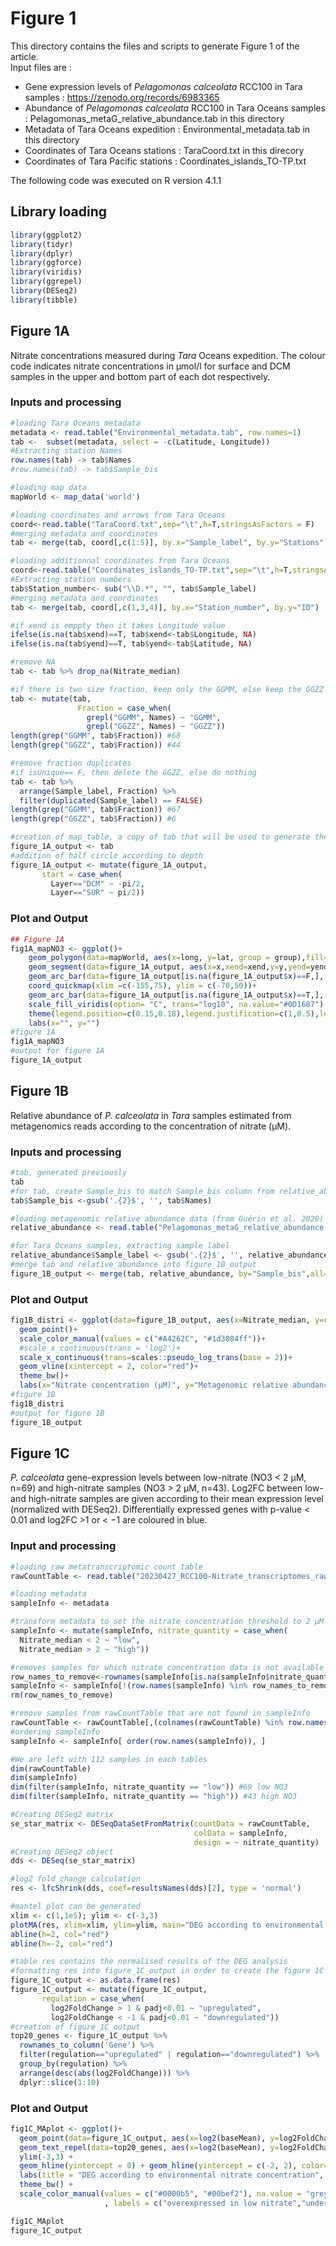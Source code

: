 # Figure 1
This directory contains the files and scripts to generate Figure 1 of the article.   
Input files are :  
- Gene expression levels of *Pelagomonas calceolata* RCC100 in Tara samples : https://zenodo.org/records/6983365  
- Abundance of *Pelagomonas calceolata* RCC100 in Tara Oceans samples : Pelagomonas_metaG_relative_abundance.tab  in this directory  
- Metadata of Tara Oceans expedition : Environmental_metadata.tab in this directory  
- Coordinates of Tara Oceans stations : TaraCoord.txt in this direcory  
- Coordinates of Tara Pacific stations : Coordinates_islands_TO-TP.txt 

The following code was executed on R version 4.1.1

## Library loading
```r
library(ggplot2)
library(tidyr) 
library(dplyr)
library(ggforce)
library(viridis)
library(ggrepel)
library(DESeq2)
library(tibble)
```

## Figure 1A
Nitrate concentrations measured during _Tara_ Oceans expedition. The colour code indicates nitrate concentrations in µmol/l for surface and DCM samples in the upper and bottom part of each dot respectively.

### Inputs and processing
```r
#loading Tara Oceans metadata
metadata <- read.table("Environmental_metadata.tab", row.names=1)
tab <-  subset(metadata, select = -c(Latitude, Longitude))
#Extracting station Names
row.names(tab) -> tab$Names
#row.names(tab) -> tab$Sample_bis

#loading map data
mapWorld <- map_data('world')

#loading coordinates and arrows from Tara Oceans
coord<-read.table("TaraCoord.txt",sep="\t",h=T,stringsAsFactors = F)
#merging metadata and coordinates
tab <- merge(tab, coord[,c(1:5)], by.x="Sample_label", by.y="Stations", all = T)

#loading additionnal coordinates from Tara Oceans
coord<-read.table("Coordinates_islands_TO-TP.txt",sep="\t",h=T,stringsAsFactors = F)
#Extracting station numbers
tab$Station_number<- sub("\\D.*", "", tab$Sample_label)
#merging metadata and coordinates
tab <- merge(tab, coord[,c(1,3,4)], by.x="Station_number", by.y="ID")

#if xend is emppty then it takes Longitude value
ifelse(is.na(tab$xend)==T, tab$xend<-tab$Longitude, NA)
ifelse(is.na(tab$yend)==T, tab$yend<-tab$Latitude, NA)

#remove NA
tab <- tab %>% drop_na(Nitrate_median)

#if there is two size fraction, keep only the GGMM, else keep the GGZZ in order to have a map without duplicates
tab <- mutate(tab,
               Fraction = case_when(
                 grepl("GGMM", Names) ~ "GGMM",
                 grepl("GGZZ", Names) ~ "GGZZ"))
length(grep("GGMM", tab$Fraction)) #68
length(grep("GGZZ", tab$Fraction)) #44

#remove fraction duplicates
#if isUnique== F, then delete the GGZZ, else do nothing
tab <- tab %>%
  arrange(Sample_label, Fraction) %>%
  filter(duplicated(Sample_label) == FALSE)
length(grep("GGMM", tab$Fraction)) #67
length(grep("GGZZ", tab$Fraction)) #6

#creation of map_table, a copy of tab that will be used to generate the map (figure 1A)
figure_1A_output <- tab
#addition of half circle according to depth
figure_1A_output <- mutate(figure_1A_output,
       start = case_when(
         Layer=="DCM" ~ -pi/2,
         Layer=="SUR" ~ pi/2))
```

### Plot and Output
```r
## Figure 1A 
fig1A_mapNO3 <- ggplot()+
    geom_polygon(data=mapWorld, aes(x=long, y=lat, group = group),fill="grey70",color="grey70") + 
    geom_segment(data=figure_1A_output, aes(x=x,xend=xend,y=y,yend=yend),linewidth=0.1,arrow=arrow(length = unit(1, "mm")))+ 
    geom_arc_bar(data=figure_1A_output[is.na(figure_1A_output$x)==F,], aes(x0 = x, y0 = y, r0 = 0, r=4, start = start, end = start + pi, fill = Nitrate_median),color = NA) + # r = normalised_metaT
    coord_quickmap(xlim =c(-155,75), ylim = c(-70,50))+
    geom_arc_bar(data=figure_1A_output[is.na(figure_1A_output$x)==T,], aes(x0 = Longitude, y0 = Latitude, r0 = 0, r = 4, start = start, end = start + pi, fill = Nitrate_median),color = NA) +
    scale_fill_viridis(option= "C", trans="log10", na.value="#0D1687") +
    theme(legend.position=c(0.15,0.18),legend.justification=c(1,0.5),legend.background=element_rect(fill="white",color="black",size=0.1)) + theme_bw() +
    labs(x="", y="")
#figure 1A
fig1A_mapNO3
#output for figure 1A
figure_1A_output
```

## Figure 1B
Relative abundance of _P. calceolata_ in _Tara_ samples estimated from metagenomics reads according to the concentration of nitrate (µM).

### Inputs and processing
```r
#tab, generated previously
tab
#for tab, create Sample_bis to match Sample_bis column from relative_abundance
tab$Sample_bis <-gsub('.{2}$', '', tab$Names)

#loading metagenomic relative abundance data (from Guérin et al. 2020)
relative_abundance <- read.table("Pelagomonas_metaG_relative_abundance.tab", header=T)

#for Tara Oceans samples, extracting sample label 
relative_abundance$Sample_label <- gsub('.{2}$', '', relative_abundance$Sample_bis)
#merge tab and relative_abundance into figure_1B_output
figure_1B_output <- merge(tab, relative_abundance, by="Sample_bis",all=F)

```
### Plot and Output
```r
fig1B_distri <- ggplot(data=figure_1B_output, aes(x=Nitrate_median, y=relative_abundance,color=Layer)) +
  geom_point()+
  scale_color_manual(values = c("#A4262C", "#1d3084ff"))+
  #scale_x_continuous(trans = 'log2')+
  scale_x_continuous(trans=scales::pseudo_log_trans(base = 2))+
  geom_vline(xintercept = 2, color="red")+
  theme_bw()+
  labs(x="Nitrate concentration (µM)", y="Metagenomic relative abundance")
#figure 1B
fig1B_distri
#output for figure 1B
figure_1B_output
```
## Figure 1C
_P. calceolata_ gene-expression levels between low-nitrate (NO3 < 2 µM, n=69) and high-nitrate samples (NO3 > 2 µM, n=43). Log2FC between low- and high-nitrate samples are given according to their mean expression level (normalized with DESeq2). Differentially expressed genes with p-value < 0.01 and log2FC >1 or < −1 are coloured in blue.

### Input and processing
```r
#loading raw metatranscriptomic count table
rawCountTable <- read.table("20230427_RCC100-Nitrate_transcriptomes_rawcounts.tsv", check.names=FALSE)

#loading metadata
sampleInfo <- metadata

#transform metadata to set the nitrate concentration threshold to 2 µM
sampleInfo <- mutate(sampleInfo, nitrate_quantity = case_when(
  Nitrate_median < 2 ~ "low",
  Nitrate_median > 2 ~ "high"))

#removes samples for which nitrate concentration data is not available 
row_names_to_remove<-rownames(sampleInfo[is.na(sampleInfo$nitrate_quantity)==T,])
sampleInfo <- sampleInfo[!(row.names(sampleInfo) %in% row_names_to_remove),]
rm(row_names_to_remove)

#remove samples from rawCountTable that are not found in sampleInfo
rawCountTable <- rawCountTable[,(colnames(rawCountTable) %in% row.names(sampleInfo))]
#ordering sampleInfo
sampleInfo <- sampleInfo[ order(row.names(sampleInfo)), ]

#We are left with 112 samples in each tables
dim(rawCountTable)
dim(sampleInfo)
dim(filter(sampleInfo, nitrate_quantity == "low")) #69 low NO3
dim(filter(sampleInfo, nitrate_quantity == "high")) #43 high NO3

#Creating DESeq2 matrix
se_star_matrix <- DESeqDataSetFromMatrix(countData = rawCountTable,
                                         colData = sampleInfo,
                                         design = ~ nitrate_quantity)
#Creating DESeq2 object
dds <- DESeq(se_star_matrix)

#log2 fold change calculation
res <- lfcShrink(dds, coef=resultsNames(dds)[2], type = 'normal')

#mantel plot can be generated
xlim <- c(1,1e5); ylim <- c(-3,3)
plotMA(res, xlim=xlim, ylim=ylim, main="DEG according to environmental nitrate concentration", alpha=0.01)
abline(h=2, col="red")
abline(h=-2, col="red")

#table res contains the normalised results of the DEG analysis
#formatting res into figure_1C_output in order to create the figure 1C
figure_1C_output <- as.data.frame(res)
figure_1C_output <- mutate(figure_1C_output,
       regulation = case_when(
         log2FoldChange > 1 & padj<0.01 ~ "upregulated",
         log2FoldChange < -1 & padj<0.01 ~ "downregulated"))
#creation of figure_1C_output
top20_genes <- figure_1C_output %>%
  rownames_to_column('Gene') %>%
  filter(regulation=="upregulated" | regulation=="downregulated") %>%
  group_by(regulation) %>%
  arrange(desc(abs(log2FoldChange))) %>% 
  dplyr::slice(1:10)
```

### Plot and Output
```r
fig1C_MAplot <- ggplot()+  
  geom_point(data=figure_1C_output, aes(x=log2(baseMean), y=log2FoldChange, color=regulation), size=1)+  
  geom_text_repel(data=top20_genes, aes(x=log2(baseMean), y=log2FoldChange, label=Gene), size=3, point.size = NA) +
  ylim(-3,3) +
  geom_hline(yintercept = 0) + geom_hline(yintercept = c(-2, 2), color="red") +
  labs(title = "DEG according to environmental nitrate concentration", x="Mean of normalized count (TPM)", y="log2FC") +
  theme_bw() + 
  scale_color_manual(values = c("#0000b5", "#00bef2"), na.value = "grey80",name = "padj"
                     , labels = c("overexpressed in low nitrate","underexpressed in low nitrate",  "non significative"))

fig1C_MAplot
figure_1C_output
```
